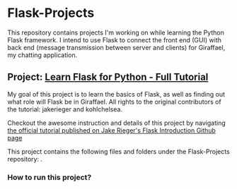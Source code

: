 # Flask-Projects
This repository contains projects I'm working on while learning the Python Flask framework. I intend to use Flask to connect the front end (GUI) with back end (message transmission between server and clients) for Giraffael, my chatting application. 

## Project: [Learn Flask for Python - Full Tutorial](https://www.youtube.com/watch?v=Z1RJmh_OqeA)
My goal of this project is to learn the basics of Flask, as well as finding out what role will Flask be in Giraffael. All rights to the original contributors of the tutorial: jakerieger and kohlchelsea.

Checkout the awesome instruction and details of this project by navigating [the official tutorial published on Jake Rieger's Flask Introduction Github page](https://github.com/jakerieger/FlaskIntroduction)

This project contains the following files and folders under the Flask-Projects repository: .

### How to run this project?


